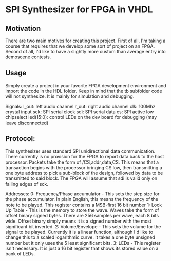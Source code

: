 SPI Synthesizer for FPGA in VHDL
================================

Motivation
----------
There are two main motives for creating this project. First of all, I'm taking a course that requires that we develop some sort of project on an FPGA. Second of all, I'd like to have a slightly more custom than average entry into demoscene contests.

Usage
-----
Simply create a project in your favorite FPGA development environment and import the code in the HDL folder. Keep in mind that the tb subfolder code will not synthesize. It is mainly for simulation and debugging.

Signals:
   l_out: left audio channel
   r_out: right audio channel
   clk: 100Mhz crystal input
   sck: SPI serial clock
   sdi: SPI serial data
   cs: SPI active low chipselect
   led(15:0): control LEDs on the dev board for debugging (may leave disconnected)

Protocol:
---------
This synthesizer uses standard SPI unidirectional data communication. There currently is no provision for the FPGA to report data back to the host processor.
Packets take the form of /CS,addr,data,CS. This means that a transaction begins with the processor bringing CS low, then transmitting a one byte address to pick a sub-block of the design, followed by data to be transmitted to said block.
The FPGA will assume that sdi is valid only on falling edges of sck.

Addresses:
0: Frequency/Phase accumulator - This sets the step size for the phase accumulator. In plain English, this means the frequency of the note to be played. This register contains a MSB-first 16 bit number
1: Look Up Table - This is the memory to store the wave. Waves take the form of offset binary signed bytes. There are 256 samples per wave, each 8 bits wide. Offset binary simply means it is a signed number with the most significant bit inverted. 
2: Volume/Envelope - This sets the volume for the signal to be played. Currently it is a linear function, although I'd like to change this to a scaled logarithmic curve. It takes a one byte unsigned number but it only uses the 5 least significant bits.
3: LEDs - This register isn't necessary. It is just a 16 bit register that shows its stored value on a bank of LEDs.
